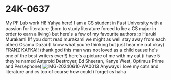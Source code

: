 # 24K-0637
My PF Lab work
HI! Yahya here! I am a CS student in Fast University with a passion for literature (born to study literature forced to be a CS major in order to earn a living) but here's a few of my favourite authors :p 
Haruki Murakami (If you dont read murakami we might as well stay away from each other)
Osamu Dazai (I know what you're thinking but just hear me out okay)
FRANZ KAFKA!! (thank god this man was not loved as a child cause he's one of the best writers ever!!)
here's a picture of me with my cat (i have 5 they're named Asteroid Destroyer, Ed Sheeran, Kanye West, Optimus Prime and Persephone)
![IMG-20240610-WA0013](https://github.com/user-attachments/assets/43e6abb0-6eaa-4847-9e57-3616f2e5f45f)
Anyways i love my cats and literature and cs too of course how could i forget cs haha
